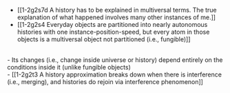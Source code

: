 - [[1-2g2s7d A history has to be explained in multiversal terms. The true explanation of what happened involves many other instances of me.]]
- [[1-2g2s4 Everyday objects are partitioned into nearly autonomous histories with one instance-position-speed, but every atom in those objects is a multiversal object not partitioned (i.e., fungible)]]
<br>
- Its changes (i.e., change inside universe or history) depend entirely on the conditions inside it (unlike fungible objects)
<br>
- [[1-2g2t3 A history approximation breaks down when there is interference (i.e., merging), and histories do rejoin via interference phenomenon]]
